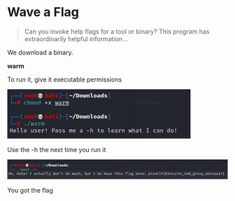 # Wave a Flag

> Can you invoke help flags for a tool or binary? This program has extraordinarily helpful information...

We download a binary.

**warm**

To run it, give it executable permissions 

![binary](pics/Firstpic.png)

Use the -h the next time you run it

![run again](pics/Final.png)

You got the flag




